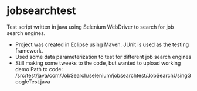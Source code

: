 # jobsearchtest
Test script written in java using Selenium WebDriver to search for job search engines.
- Project was created in Eclipse using Maven. JUnit is used as the testing framework.
- Used some data parameterization to test for different job search engines
- Still making some tweeks to the code, but wanted to upload working demo
Path to code: 
/src/test/java/com/JobSearch/selenium/jobsearchtest/JobSearchUsingGoogleTest.java
